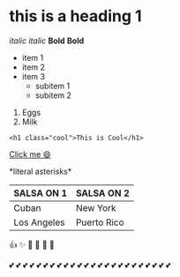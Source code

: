 # this is a heading 1

_italic_ *italic*
__Bold__ **Bold**

* item 1
* item 2
* item 3
  * subitem 1
  * subitem 2

1. Eggs
2. Milk 


```
<h1 class="cool">This is Cool</h1>
```


[Click me :smile:](https://makespaceforgrowth.com/)



\*literal asterisks\*


SALSA ON 1 | SALSA ON 2
-----------| ----------
Cuban | New York
Los Angeles | Puerto Rico

:+1: :sparkles: :camel: :tada: :rocket: :metal:

:two_hearts: :two_hearts: :two_hearts: :two_hearts: :two_hearts: :two_hearts:
:two_hearts: :two_hearts: :two_hearts: :two_hearts: :two_hearts: :two_hearts:
:two_hearts: :two_hearts: :two_hearts: :two_hearts: :two_hearts: :two_hearts:
:two_hearts: :two_hearts: :two_hearts: :two_hearts: :two_hearts: :two_hearts: